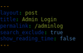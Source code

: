 ```yaml
---
layout: post
title: Admin Login
permalink: /adminlog
search_exclude: true
show_reading_time: false
---
```

<!DOCTYPE html>
<html>
<head>
    <title>Captain - Loading</title>
    <style>
        body, html {
            margin: 0;
            padding: 0;
            overflow: hidden;
            height: 100%;
            width: 100%;
            background-color: #000000;
            color: #ffffff;
            font-family: 'Arial', sans-serif;
        }

        .cutscene-container {
            display: flex;
            align-items: center;
            justify-content: center;
            height: 100vh;
            width: 100vw;
            text-align: center;
            position: fixed;
            top: 0;
            left: 0;
            z-index: 9999;
            background-color: #000000;
            border: 2px solid #ff8a2c;
            box-shadow: 0 0 20px rgba(255, 138, 44, 0.5);
        }

        .cutscene {
            width: 100%;
            height: 100%;
            position: relative;
        }

        .welcome-message {
            position: absolute;
            top: 40%;
            width: 100%;
            text-align: center;
            font-size: 4rem;
            color: #12b5c8;
            text-shadow: 0 0 10px rgba(18, 181, 200, 0.7);
            font-weight: bold;
        }

        #welcome-text::after {
            content: '|';
            animation: blink 1s infinite;
        }

        .animation-elements {
            position: absolute;
            top: 60%;
            left: 50%;
            transform: translate(-50%, -50%);
            display: flex;
            gap: 40px;
            justify-content: center;
        }

        .circle {
            width: 50px;
            height: 50px;
            background-color: transparent;
            border: 3px solid #12b5c8;
            border-radius: 50%;
            animation: rotate 4s linear infinite, pulse 2s ease-in-out infinite;
        }

        .triangle {
            width: 50px;
            height: 43.3px;
            background-color: transparent;
            border: 3px solid #ff8a2c;
            clip-path: polygon(50% 0%, 0% 100%, 100% 100%);
            animation: rotate 4s linear infinite reverse, pulse 2s ease-in-out infinite 0.5s;
        }

        .square {
            width: 50px;
            height: 50px;
            background-color: transparent;
            border: 3px solid #ffffff;
            animation: rotate 4s linear infinite, pulse 2s ease-in-out infinite 1s;
        }

        .loading-bar-container {
            position: absolute;
            bottom: 20%;
            width: 300px;
            height: 4px;
            background-color: #333333;
            left: 50%;
            transform: translateX(-50%);
            border-radius: 2px;
        }

        .loading-bar {
            height: 100%;
            width: 0%;
            background-color: #12b5c8;
            border-radius: 2px;
            transition: width 3s linear;
        }

        @keyframes fadeIn {
            0% { opacity: 0; }
            100% { opacity: 1; }
        }

        @keyframes rotate {
            0% { transform: rotate(0deg); }
            100% { transform: rotate(360deg); }
        }

        @keyframes pulse {
            0% { opacity: 0.6; transform: scale(0.9); }
            50% { opacity: 1; transform: scale(1.1); }
            100% { opacity: 0.6; transform: scale(0.9); }
        }

        @keyframes blink {
            0%, 100% { opacity: 1; }
            50% { opacity: 0; }
        }
    </style>
</head>
<body>
    <div class="cutscene-container">
        <div class="cutscene">
            <!-- Welcome message animation -->
            <div class="welcome-message">
                <h1 id="welcome-text"></h1>
            </div>
            <!-- Animation elements -->
            <div class="animation-elements">
                <div class="circle"></div>
                <div class="triangle"></div>
                <div class="square"></div>
            </div>
            <!-- Loading bar -->
            <div class="loading-bar-container">
                <div class="loading-bar" id="loading-progress"></div>
            </div>
        </div>
    </div>

    <script>
        // Typing animation for the welcome message
        const text = "Welcome to Qualcomm Captain";
        let index = 0;
        const speed = 80; 

        function typeWriter() {
            if (index < text.length) {
                document.getElementById("welcome-text").innerHTML += text.charAt(index);
                index++;
                setTimeout(typeWriter, speed);
            }
        }

        // Start typing animation
        typeWriter();

        // Animate loading bar
        setTimeout(() => {
            document.getElementById("loading-progress").style.width = "100%";
        }, 100);

        // Redirect to index.md after the cutscene plays
        setTimeout(() => {
            window.location.href = "{{site.baseurl}}/index";
        }, 3000); // 3 second cutscene duration
    </script>
</body>
</html>